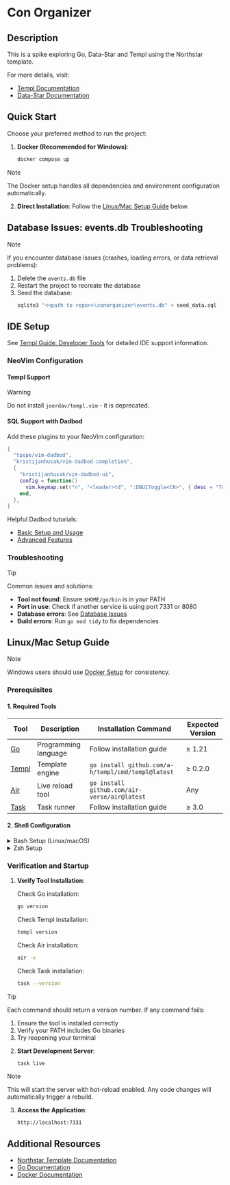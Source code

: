 # Con Organizer

## Description

This is a spike exploring Go, Data-Star and Templ using the Northstar template.

For more details, visit:
- [Templ Documentation](https://templ.guide)
- [Data-Star Documentation](https://data-star.dev/)

## Quick Start

Choose your preferred method to run the project:

1. **Docker (Recommended for Windows)**:
   ```bash
   docker compose up
   ```

> [!NOTE]
> The Docker setup handles all dependencies and environment configuration automatically.

2. **Direct Installation**: Follow the [Linux/Mac Setup Guide](#linuxmac-setup-guide) below.

## Database Issues: events.db Troubleshooting

> [!NOTE]
> If you encounter database issues (crashes, loading errors, or data retrieval problems):
> 1. Delete the `events.db` file
> 2. Restart the project to recreate the database
> 3. Seed the database:
>    ```bash
>    sqlite3 "<<path to repo>>\conorganizer\events.db" < seed_data.sql
>    ```

## IDE Setup
See [Templ Guide: Developer Tools](https://templ.guide/developer-tools/ide-support/) for detailed IDE support information.

### NeoVim Configuration

#### Templ Support

> [!WARNING]
> Do not install `joerdav/templ.vim` - it is deprecated.

#### SQL Support with Dadbod
Add these plugins to your NeoVim configuration:

```lua
{
  "tpope/vim-dadbod",
  "kristijanhusak/vim-dadbod-completion",
  {
    "kristijanhusak/vim-dadbod-ui",
    config = function()
      vim.keymap.set("n", "<leader>td", ":DBUIToggle<CR>", { desc = "Toggle Dadbod UI" })
    end,
  },
}
```

Helpful Dadbod tutorials:
* [Basic Setup and Usage](https://www.youtube.com/watch?v=NhTPVXP8n7w)
* [Advanced Features](https://www.youtube.com/watch?v=ALGBuFLzDSA)

### Troubleshooting

> [!TIP]
> Common issues and solutions:
> - **Tool not found**: Ensure `$HOME/go/bin` is in your PATH
> - **Port in use**: Check if another service is using port 7331 or 8080
> - **Database errors**: See [Database Issues](#database-issues-eventsdb-troubleshooting)
> - **Build errors**: Run `go mod tidy` to fix dependencies


## Linux/Mac Setup Guide

> [!NOTE]
> Windows users should use [Docker Setup](#quick-start) for consistency.

### Prerequisites

#### 1. Required Tools

| Tool | Description | Installation Command | Expected Version |
|------|-------------|---------------------|------------------|
| [Go](https://go.dev/doc/install) | Programming language | Follow installation guide | ≥ 1.21 |
| [Templ](https://templ.guide) | Template engine | `go install github.com/a-h/templ/cmd/templ@latest` | ≥ 0.2.0 |
| [Air](https://github.com/cosmtrek/air) | Live reload tool | `go install github.com/air-verse/air@latest` | Any |
| [Task](https://taskfile.dev/installation) | Task runner | Follow installation guide | ≥ 3.0 |

#### 2. Shell Configuration

<details>
<summary>Bash Setup (Linux/macOS)</summary>

```bash
# Add to ~/.bashrc (Linux) or ~/.bash_profile (macOS)
echo 'export PATH=$PATH:$HOME/go/bin' >> ~/.bashrc  # or ~/.bash_profile for macOS

# Apply changes
source ~/.bashrc  # or source ~/.bash_profile for macOS
```
</details>

<details>
<summary>Zsh Setup</summary>

```bash
# Add Go binaries to PATH
echo 'export PATH=$PATH:$HOME/go/bin' >> ~/.zshrc

# Apply changes
source ~/.zshrc
```
</details>

### Verification and Startup

1. **Verify Tool Installation**:

   Check Go installation:
   ```bash
   go version
   ```

   Check Templ installation:
   ```bash
   templ version
   ```

   Check Air installation:
   ```bash
   air -v
   ```

   Check Task installation:
   ```bash
   task --version
   ```

> [!TIP]
> Each command should return a version number. If any command fails:
> 1. Ensure the tool is installed correctly
> 2. Verify your PATH includes Go binaries
> 3. Try reopening your terminal

2. **Start Development Server**:
   ```bash
   task live
   ```

> [!NOTE]
> This will start the server with hot-reload enabled.
> Any code changes will automatically trigger a rebuild.
   

3. **Access the Application**:
   ```
   http://localhost:7331
   ```

## Additional Resources

- [Northstar Template Documentation](https://github.com/zangster300/northstar)
- [Go Documentation](https://go.dev/doc/)
- [Docker Documentation](https://docs.docker.com/)
